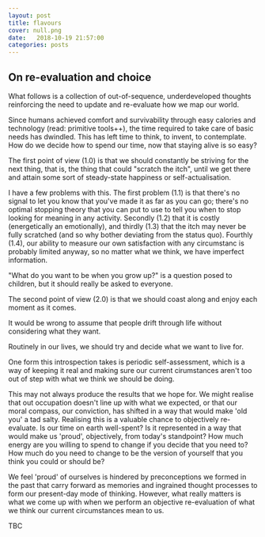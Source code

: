 ```yaml
---
layout: post
title: flavours
cover: null.png
date:   2018-10-19 21:57:00
categories: posts
---
```


## On re-evaluation and choice

What follows is a collection of out-of-sequence, underdeveloped thoughts reinforcing the need to update and re-evaluate how we map our world.


Since humans achieved comfort and survivability through easy calories and technology (read: primitive tools++), the time required to take care of basic needs has dwindled. This has left time to think, to invent, to contemplate. How do we decide how to spend our time, now that staying alive is so easy?


The first point of view (1.0) is that we should constantly be striving for the next thing, that is, the thing that could "scratch the itch", until we get there and attain some sort of steady-state happiness or self-actualisation. 

I have a few problems with this. The first problem (1.1) is that there's no signal to let you know that you've made it as far as you can go; there's no optimal stopping theory that you can put to use to tell you when to stop looking for meaning in any activity. Secondly (1.2) that it is costly (energetically an emotionally), and thirdly (1.3) that the itch may never be fully scratched (and so why bother deviating from the status quo). Fourthly (1.4), our ability to measure our own satisfaction with any circumstanc is probably limited anyway, so no matter what we think, we have imperfect information. 

"What do you want to be when you grow up?" is a question posed to children, but it should really be asked to everyone.

The second point of view (2.0) is that we should coast along and enjoy each moment as it comes. 

It would be wrong to assume that people drift through life without considering what they want.

Routinely in our lives, we should try and decide what we want to live for. 

One form this introspection takes is periodic self-assessment, which is a way of keeping it real and making sure our current cirumstances aren't too out of step with what we think we should be doing.

This may not always produce the results that we hope for. We might realise that out occupation doesn't line up with what we expected, or that our moral compass, our conviction, has shifted in a way that would make 'old you' a tad salty. Realising this is a valuable chance to objectively re-evaluate. Is our time on earth well-spent? Is it represented in a way that would make us 'proud', objectively, from today's standpoint? How much energy are you willing to spend to change if you decide that you need to? How much do you need to change to be the version of yourself that you think you could or should be?

We feel 'proud' of ourselves  is hindered by preconceptions we formed in the past that carry forward as memories and ingrained thought processes to form our present-day mode of thinking. However, what really matters is what we come up with when we perform an objective re-evaluation of what we think our current circumstances mean to us.

TBC